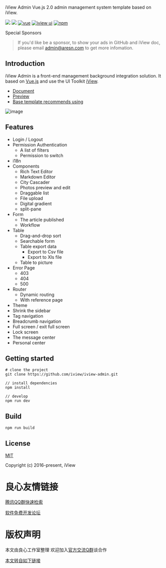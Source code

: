  
     
         
     
 

 
iView Admin
     Vue.js 2.0 admin management system template based on iView. 
 

[![](https://img.shields.io/github/release/iview/iview-admin.svg)](https://github.com/iview/iview-admin/releases)
[![](https://img.shields.io/travis/iview/iview-admin.svg?style=flat-square)](https://travis-ci.org/iview/iview-admin)
[![vue](https://img.shields.io/badge/vue-2.5.17-brightgreen.svg?style=flat-square)](https://github.com/vuejs/vue)
[![iview ui](https://img.shields.io/badge/iview-3.2.2-brightgreen.svg?style=flat-square)](https://github.com/iview/iview)
[![npm](https://img.shields.io/npm/l/express.svg)]()

 Special Sponsors 
 
       
         
           
             
               
             
           
           
             
               
             
           
             
             
               
             
           
         
       
 

> If you'd like be a sponsor, to show your ads in GitHub and iView doc, please email admin@aresn.com to get more infomation.

## Introduction

iView Admin is a front-end management background integration solution. It based on [Vue.js](http://u.720life.cn/g/54145d0471d91890860f7f8463c03046a66c77cd0911e5527fb3fc591bfc25f5) and use the UI Toolkit [iView](http://u.720life.cn/g/54145d0471d91890860f7f8463c03046c77dfb115f76a8da39c86e27313b7fe5).

- [Document](http://u.720life.cn/g/6ad9dbe2a8c4d70d8fb53a14cfcde12a67233e0da1068b2c57b74d21697e114c4d9d85760a3da89279af419aa389dbe9)
- [Preview](http://u.720life.cn/g/db4148208f38c52b0dc58375b7563f962dee7380da29032f75c9995e040666dd)
- [Base template recommends using](http://u.720life.cn/g/54145d0471d91890860f7f8463c030464acd1bc69bca9dfde1b71ae150cc182c82a60517e869b96d1cbc0e827c353f265a50895c433abf0cca20f867e814424b)

![image](https://file.iviewui.com/admin-dist/admin-preview.png)

## Features

- Login / Logout
- Permission Authentication
    - A list of filters
    - Permission to switch
- i18n
- Components
    - Rich Text Editor
    - Markdown Editor
    - City Cascader
    - Photos preview and edit
    - Draggable list
    - File upload
    - Digital gradient
    - split-pane
- Form
    - The article published
    - Workflow
- Table
    - Drag-and-drop sort
    - Searchable form
    - Table export data
        - Export to Csv file
        - Export to Xls file
    - Table to picture
- Error Page
    - 403
    - 404
    - 500
- Router
    - Dynamic routing
    - With reference page
- Theme
- Shrink the sidebar
- Tag navigation
- Breadcrumb navigation
- Full screen / exit full screen
- Lock screen
- The message center
- Personal center

## Getting started
```bush
# clone the project
git clone https://github.com/iview/iview-admin.git

// install dependencies
npm install

// develop
npm run dev
```

## Build
```bush
npm run build
```

## License
[MIT](http://u.720life.cn/g/ba059582536a397f7c573b87c8bea647045b0ef049248233b6f76e909e70200fe7048b25e29c8bab79aeff32ea74556a)

Copyright (c) 2016-present, iView



 # 良心友情链接

[腾讯QQ群快速检索](http://u.720life.cn/s/8cf73f7c)

[软件免费开发论坛](http://u.720life.cn/s/bbb01dc0)

# 版权声明 

本文由良心工作室整理 欢迎加入[官方交流Q群](https://u.720life.cn/s/f2316816)谈合作

[本文转自如下链接](http://u.720life.cn/g/2e71d0f0a5c601172267ba20d3a43c6ee3e8e33af62d06cc33f2e7862befaa029485cc195c1c807f7f0099b05abeec438c634daf8626cd2a350b301db9cca36f)